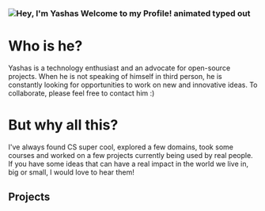 ### <img src="https://readme-typing-svg.demolab.com?font=Operator+Mono&size=37&duration=2800&pause=2000&color=FAFAFA&center=true&vCenter=true&width=940&height=50&lines=Hey%2C+I'm+Yashas+Welcome+to+my+Github+Profile!" align="middle" alt="Hey, I'm Yashas Welcome to my Profile! animated typed out">

# Who is he?

Yashas is a technology enthusiast and an advocate for open-source projects. When he is not speaking of himself in third person, he is constantly looking for opportunities to work on new and innovative ideas. To collaborate, please feel free to contact him :)

# But why all this?

I've always found CS super cool, explored a few domains, took some courses and worked on a few projects currently being used by real people. If you have some ideas that can have a real impact in the world we live in, big or small, I would love to hear them!

## Projects
